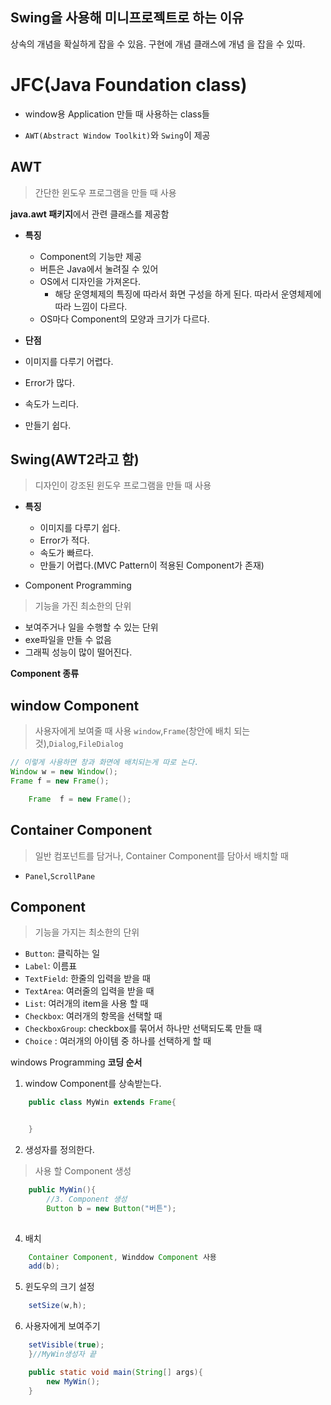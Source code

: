 ##  Swing을 사용해 미니프로젝트로 하는 이유 
상속의 개념을 확실하게 잡을 수 있음.
구현에 개념
클래스에 개념
을 잡을 수 있따.

# JFC(Java Foundation class)
- window용 Application 만들 때 사용하는 class들

- `AWT(Abstract Window Toolkit)`와 `Swing`이 제공

## AWT
> 간단한 윈도우 프로그램을 만들 때 사용

**java.awt 패키지**에서 관련 클래스를 제공함
- **특징**
    - Component의 기능만 제공
    - 버튼은 Java에서 눌려질 수 있어
    - OS에서 디자인을 가져온다.
        - 해당 운영체제의 특징에 따라서 화면 구성을 하게 된다. 따라서 운영체제에 따라 느낌이 다르다.
    - OS마다 Component의 모양과 크기가 다르다.

- **단점**

- 이미지를 다루기 어렵다.
- Error가 많다.
- 속도가 느리다.
- 만들기 쉽다.

## Swing(AWT2라고 함)
> 디자인이 강조된 윈도우 프로그램을 만들 때 사용

- **특징**
    - 이미지를 다루기 쉽다.
    - Error가 적다.
    - 속도가 빠르다.
    - 만들기 어렵다.(MVC Pattern이 적용된 Component가 존재)

- Component Programming
>기능을 가진 최소한의 단위

- 보여주거나 일을 수행할 수 있는 단위
- exe파일을 만들 수 없음
- 그래픽 성능이 많이 떨어진다.

**Component 종류**

##  window Component
> 사용자에게 보여줄 때 사용
`window`,`Frame`(창안에 배치 되는것),`Dialog`,`FileDialog`

```java
// 이렇게 사용하면 창과 화면에 배치되는게 따로 논다.
Window w = new Window();
Frame f = new Frame();
```

```java
    Frame  f = new Frame();
```

## Container Component
> 일반 컴포넌트를 담거나, Container Component를 담아서 배치할 때
- `Panel`,`ScrollPane`

## Component
> 기능을 가지는 최소한의 단위
- `Button`: 클릭하는 일
- `Label`: 이름표
- `TextField`: 한줄의 입력을 받을 때
- `TextArea`: 여러줄의 입력을 받을 때
- `List`: 여러개의 item을 사용 할 때
- `Checkbox`: 여러개의 항목을 선택할 때
- `CheckboxGroup`: checkbox를 묶어서 하나만 선택되도록 만들 때
- `Choice` : 여러개의 아이템 중 하나를 선택하게 할 때

windows Programming
**코딩 순서**
1. window Component를 상속받는다.
```java
    public class MyWin extends Frame{


    }
```

2. 생성자를 정의한다.
> 사용 할 Component 생성
```java
    public MyWin(){
        //3. Component 생성
        Button b = new Button("버튼"); 
    
```

4. 배치
```java
    Container Component, Winddow Component 사용
    add(b);
```

5. 윈도우의 크기 설정
```java
    setSize(w,h);
```

6. 사용자에게 보여주기
```java
    setVisible(true);
    }//MyWin생성자 끝
```

```java
    public static void main(String[] args){
        new MyWin();
    }
```